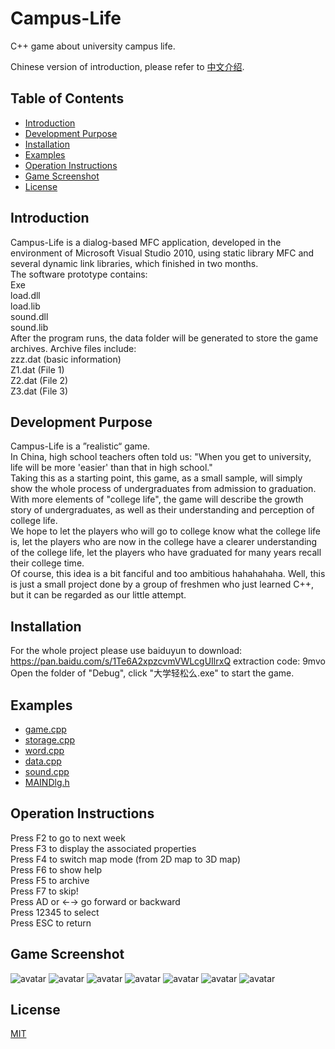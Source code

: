 # Campus-Life 
C++ game about university campus life. 

Chinese version of introduction, please refer to [中文介绍](https://github.com/HeXavi8/Campus-Life/tree/main/%E4%B8%AD%E6%96%87%E4%BB%8B%E7%BB%8D).

## Table of Contents

- [Introduction](#Introduction)
- [Development Purpose](#Development)
- [Installation](#Installation)
- [Examples](#Examples)
- [Operation Instructions](#Operation)
- [Game Screenshot](#Screenshot)
- [License](#License)


## Introduction <a name="Introduction"></a>
Campus-Life is a dialog-based MFC application, developed in the environment of Microsoft Visual Studio 2010, using static library MFC and several dynamic link libraries, which finished in two months. </br>
The software prototype contains: </br>
Exe </br>
load.dll</br>
load.lib</br>
sound.dll</br>
sound.lib</br>
After the program runs, the data folder will be generated to store the game archives. Archive files include: </br>
zzz.dat (basic information) </br>
Z1.dat (File 1) </br>
Z2.dat (File 2) </br>
Z3.dat (File 3) </br>
## Development Purpose <a name="Development"></a>

Campus-Life is a ”realistic“ game. </br>
In China, high school teachers often told us: "When you get to university, life will be more 'easier' than that in high school." </br>
Taking this as a starting point, this game, as a small sample, will simply show the whole process of undergraduates from admission to graduation. With more elements of "college life", the game will describe the growth story of undergraduates, as well as their understanding and perception of college life. </br>
We hope to let the players who will go to college know what the college life is, let the players who are now in the college have a clearer understanding of the college life, let the players who have graduated for many years recall their college time. </br>
Of course, this idea is a bit fanciful and too ambitious hahahahaha. Well, this is just a small project done by a group of freshmen who just learned C++, but it can be regarded as our little attempt. </br>

## Installation <a name="Installation"></a>
For the whole project please use baiduyun to download: https://pan.baidu.com/s/1Te6A2xpzcvmVWLcgUIlrxQ extraction code: 9mvo</br>
Open the folder of "Debug", click "大学轻松么.exe" to start the game.</br>

## Examples <a name="Examples"></a>
* [game.cpp](/game.cpp)
* [storage.cpp](/storage.cpp)
* [word.cpp](/word.cpp)
* [data.cpp](/data.cpp)
* [sound.cpp](/sound.cpp)
* [MAINDlg.h](/MAINDlg.h)

## Operation Instructions <a name="Operation"></a>
Press F2 to go to next week </br>
Press F3 to display the associated properties </br>
Press F4 to switch map mode (from 2D map to 3D map) </br>
Press F6 to show help </br>
Press F5 to archive </br>
Press F7 to skip! </br>
Press AD or ←→ go forward or backward </br>
Press 12345 to select </br>
Press ESC  to return </br>

## Game Screenshot <a name="Screenshot"></a>

![avatar](/images/interface.png)
![avatar](/images/archive.png)
![avatar](/images/img1.png)
![avatar](/images/img2.png)
![avatar](/images/img3.png)
![avatar](/images/img4.png)
![avatar](/images/img5.png)

## License <a name="License"></a>
[MIT](LICENSE)
